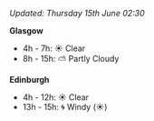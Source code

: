 *Updated: Thursday 15th June 02:30*

**Glasgow**

* 4h - 7h: :sunny: Clear
* 8h - 15h: :partly_sunny: Partly Cloudy

**Edinburgh**

* 4h - 12h: :sunny: Clear
* 13h - 15h: :cyclone: Windy (:sunny:)
